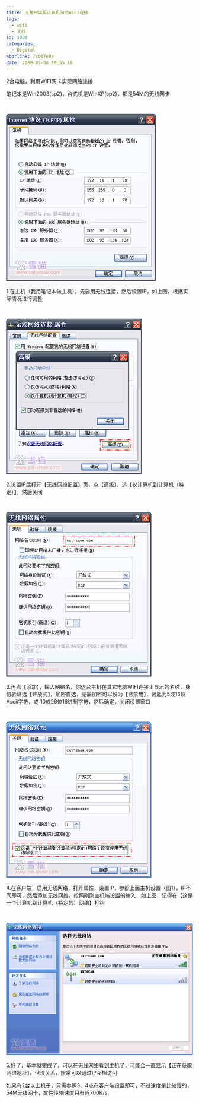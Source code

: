 ```yaml
---
title: 无路由实现计算机间的WIFI连接
tags:
  - wifi
  - 无线
id: 1008
categories:
  - Digital
abbrlink: 7c017e0e
date: 2008-03-06 10:55:16
---
```


2台电脑，利用WIFI网卡实现网络连接

笔记本是Win2003(sp2)，台式机是WinXP(sp2)，都是54M的无线网卡

&nbsp;

![](/images/2008/03/06_200803061110086654_6353.gif)

1.在主机（我用笔记本做主机），先启用无线连接，然后设置IP，如上图，根据实际情况进行调整

&nbsp;

![](/images/2008/03/06_200803061110204810_6354.gif)

2.设置IP后打开【无线网络配置】页，点【高级】，选【仅计算机到计算机（特定）】，然后关闭

&nbsp;

![](/images/2008/03/06_200803061110276032_6355.gif)

3.再点【添加】，输入网络名，你这台主机在其它电脑WIFI连接上显示的名称，身份验证选【开放式】，加密自选，无需加密可以设为【已禁用】，密匙为5或13位Ascii字符，或 10或26位16进制字符，然后确定，关闭设置窗口

&nbsp;

![](/images/2008/03/06_200803061110370548_6356.gif)

4.在客户端，启用无线网络，打开属性，设置IP，参照上面主机设置（图1），IP不同即可，然后添加无线网络，按照刚刚主机端设置的输入，如上图，记得在【这是一个计算机到计算机（特定的）网络】打钩

&nbsp;

![](/images/2008/03/06_200803061110328541_6357.gif)

5.好了，基本就完成了，可以在无线网络看到主机了，可能会一直显示【正在获取网络地址】，但没关系，照常可以通过IP互相访问

如果有2台以上机子，只需参照3、4点在客户端设置即可，不过速度是比较慢的，54M无线网卡，文件传输速度只有近700K/s